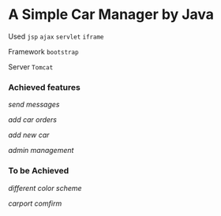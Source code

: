 # A Simple Car Manager by Java


Used `jsp` `ajax` `servlet` `iframe`

Framework `bootstrap`

Server `Tomcat` 

### Achieved features

_send messages_

_add car orders_

_add new car_

_admin management_

### To be Achieved
_different color scheme_

_carport comfirm_
